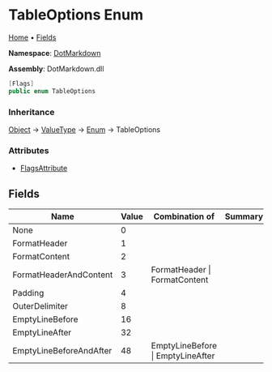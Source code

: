# TableOptions Enum

[Home](../../README.md) &#x2022; [Fields](#fields)

**Namespace**: [DotMarkdown](../README.md)

**Assembly**: DotMarkdown\.dll

```csharp
[Flags]
public enum TableOptions
```

### Inheritance

[Object](https://docs.microsoft.com/en-us/dotnet/api/system.object) &#x2192; [ValueType](https://docs.microsoft.com/en-us/dotnet/api/system.valuetype) &#x2192; [Enum](https://docs.microsoft.com/en-us/dotnet/api/system.enum) &#x2192; TableOptions

### Attributes

* [FlagsAttribute](https://docs.microsoft.com/en-us/dotnet/api/system.flagsattribute)

## Fields

| Name | Value | Combination of | Summary |
| ---- | ----- | -------------- | ------- |
| None | 0 | |
| FormatHeader | 1 | |
| FormatContent | 2 | |
| FormatHeaderAndContent | 3 | FormatHeader \| FormatContent |
| Padding | 4 | |
| OuterDelimiter | 8 | |
| EmptyLineBefore | 16 | |
| EmptyLineAfter | 32 | |
| EmptyLineBeforeAndAfter | 48 | EmptyLineBefore \| EmptyLineAfter |


